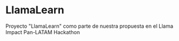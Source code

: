 # LlamaLearn
Proyecto "LlamaLearn" como parte de nuestra propuesta en el Llama Impact Pan-LATAM Hackathon
